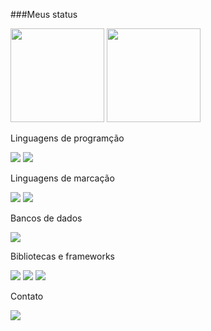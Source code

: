 <!--
<p>Sobre mim</p>
-->

###Meus status

  <img height="150em" src="https://github-readme-stats.vercel.app/api?username=felipe-coletti&show_icons=true&theme=transparent"> <img height="150em" src="https://github-readme-stats.vercel.app/api/top-langs/?username=felipe-coletti&layout=compact&theme=transparent">

<p>Linguagens de programção</p>

<img src="https://img.shields.io/badge/python-306998?style=for-the-badge&logo=python&logoColor=ffd43b"> <img src="https://img.shields.io/badge/php-6c78af?style=for-the-badge&logo=php&logoColor=white">

<p>Linguagens de marcação</p>

<img src="https://img.shields.io/badge/html5-e34c26?style=for-the-badge&logo=html5&logoColor=white"> <img src="https://img.shields.io/badge/css3-0f5298?style=for-the-badge&logo=css3&logoColor=white">

<p>Bancos de dados</p>

<!--f29111-->
<img src="https://img.shields.io/badge/mysql-00758f?style=for-the-badge&logo=mysql&logoColor=white">

<p>Bibliotecas e frameworks</p>

<img src="https://img.shields.io/badge/react_nactive-00a7d4?style=for-the-badge&logo=react&logoColor=white"> <img src="https://img.shields.io/badge/node.js-303030?style=for-the-badge&logo=node.js&logoColor=68a063"> <img src="https://img.shields.io/badge/figma-f24e1e?style=for-the-badge&logo=figma&logoColor=white">

<p>Contato</p>

<a href="https://www.linkedin.com/in/felipe-coletti-41a49a229"><img src="https://img.shields.io/badge/linkedin-0077b5?style=for-the-badge&logo=linkedin&logoColor=white"></a>
